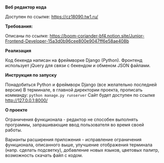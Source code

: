 **Веб редактор кода**

Доступен по ссылке: https://cz18090.tw1.ru/

**Требования:**

Описаны по ссылке: https://boom-coriander-bf4.notion.site/Junior-Frontend-Developer-15a3d0b96cee800e9047ff6e58ae408b

**Реализация**

Код бекенда написан на фреймворке Django (Python).
Фронтенд использует jQuery для связи с бекендом и обменом JSON файлами.

**Инструкция по запуску**

Понадобиться Python и фреймворк Django (все желательно последней версии)
В терминале, в главной директории проекта, прописать комманду:
`python manage.py runserver`
Сайт будет доступен по ссылке http://127.0.0.1:8000/

**О проекте**

Ограничения функционала - редактор не способен выполнять программы, запрашивающие ввод пользователя во время своей работы.

Варианты расширения приложения - исправление ограничения функционала, описанного выше, улучшение отображения терминала (напр. сделать подсветку), добавление новых языков, цветовых палитр, возможность скачать файл с кодом.
